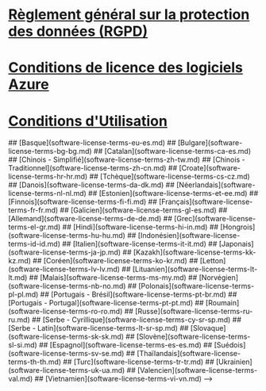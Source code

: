 
# [Règlement général sur la protection des données (RGPD)](gdpr.md)
# [Conditions de licence des logiciels Azure](/legal/information-protection/software-license-terms)
# [Conditions d'Utilisation](/legal/termsofuse)
<!-->
## [Basque](software-license-terms-eu-es.md)
## [Bulgare](software-license-terms-bg-bg.md)
## [Catalan](software-license-terms-ca-es.md)
## [Chinois - Simplifié](software-license-terms-zh-tw.md)
## [Chinois - Traditionnel](software-license-terms-zh-cn.md)
## [Croate](software-license-terms-hr-hr.md)
## [Tchèque](software-license-terms-cs-cz.md)
## [Danois](software-license-terms-da-dk.md)
## [Néerlandais](software-license-terms-nl-nl.md)
## [Estonien](software-license-terms-et-ee.md)
## [Finnois](software-license-terms-fi-fi.md)
## [Français](software-license-terms-fr-fr.md)
## [Galicien](software-license-terms-gl-es.md)
## [Allemand](software-license-terms-de-de.md)
## [Grec](software-license-terms-el-gr.md)
## [Hindi](software-license-terms-hi-in.md)
## [Hongrois](software-license-terms-hu-hu.md)
## [Indonésien](software-license-terms-id-id.md)
## [Italien](software-license-terms-it-it.md)
## [Japonais](software-license-terms-ja-jp.md)
## [Kazakh](software-license-terms-kk-kz.md)
## [Coréen](software-license-terms-ko-kr.md)
## [Letton](software-license-terms-lv-lv.md)
## [Lituanien](software-license-terms-lt-lt.md)
## [Malais](software-license-terms-ms-my.md)
## [Norvégien](software-license-terms-nb-no.md)
## [Polonais](software-license-terms-pl-pl.md)
## [Portugais - Brésil](software-license-terms-pt-br.md)
## [Portugais - Portugal](software-license-terms-pt-pt.md)
## [Roumain](software-license-terms-ro-ro.md)
## [Russe](software-license-terms-ru-ru.md)
## [Serbe - Cyrillique](software-license-terms-cy-sr-sp.md)
## [Serbe - Latin](software-license-terms-lt-sr-sp.md)
## [Slovaque](software-license-terms-sk-sk.md)
## [Slovène](software-license-terms-sl-si.md)
## [Espagnol](software-license-terms-es-es.md)
## [Suédois](software-license-terms-sv-se.md)
## [Thaïlandais](software-license-terms-th-th.md)
## [Turc](software-license-terms-tr-tr.md)
## [Ukrainien](software-license-terms-uk-ua.md)
## [Valencien](software-license-terms-val.md)
## [Vietnamien](software-license-terms-vi-vn.md)

-->